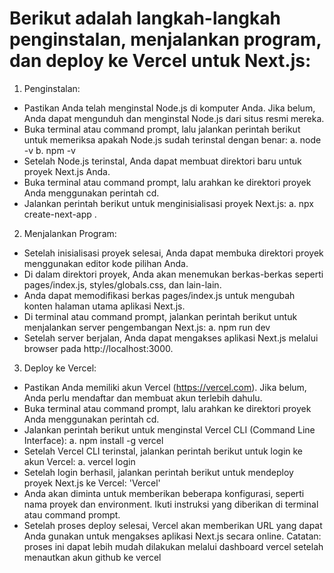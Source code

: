 # Berikut adalah langkah-langkah penginstalan, menjalankan program, dan deploy ke Vercel untuk Next.js:

1. Penginstalan:
  - Pastikan Anda telah menginstal Node.js di komputer Anda. Jika belum, Anda dapat mengunduh dan menginstal Node.js dari situs resmi mereka.
  - Buka terminal atau command prompt, lalu jalankan perintah berikut untuk memeriksa apakah Node.js sudah terinstal dengan benar:
    a. node -v
    b. npm -v
  - Setelah Node.js terinstal, Anda dapat membuat direktori baru untuk proyek Next.js Anda.
  - Buka terminal atau command prompt, lalu arahkan ke direktori proyek Anda menggunakan perintah cd.
  - Jalankan perintah berikut untuk menginisialisasi proyek Next.js:
    a. npx create-next-app .
2. Menjalankan Program:
  - Setelah inisialisasi proyek selesai, Anda dapat membuka direktori proyek menggunakan editor kode pilihan Anda.
  - Di dalam direktori proyek, Anda akan menemukan berkas-berkas seperti pages/index.js, styles/globals.css, dan lain-lain.
  - Anda dapat memodifikasi berkas pages/index.js untuk mengubah konten halaman utama aplikasi Next.js.
  - Di terminal atau command prompt, jalankan perintah berikut untuk menjalankan server pengembangan Next.js:
    a. npm run dev
  - Setelah server berjalan, Anda dapat mengakses aplikasi Next.js melalui browser pada http://localhost:3000.
3. Deploy ke Vercel:
  - Pastikan Anda memiliki akun Vercel (https://vercel.com). Jika belum, Anda perlu mendaftar dan membuat akun terlebih dahulu.
  - Buka terminal atau command prompt, lalu arahkan ke direktori proyek Anda menggunakan perintah cd.
  - Jalankan perintah berikut untuk menginstal Vercel CLI (Command Line Interface):
    a. npm install -g vercel
  - Setelah Vercel CLI terinstal, jalankan perintah berikut untuk login ke akun Vercel:
    a. vercel login
  - Setelah login berhasil, jalankan perintah berikut untuk mendeploy proyek Next.js ke Vercel: 'Vercel'
  - Anda akan diminta untuk memberikan beberapa konfigurasi, seperti nama proyek dan environment. Ikuti instruksi yang diberikan di terminal atau command prompt.
  - Setelah proses deploy selesai, Vercel akan memberikan URL yang dapat Anda gunakan untuk mengakses aplikasi Next.js secara online.
  Catatan: proses ini dapat lebih mudah dilakukan melalui dashboard vercel setelah menautkan akun github ke vercel

